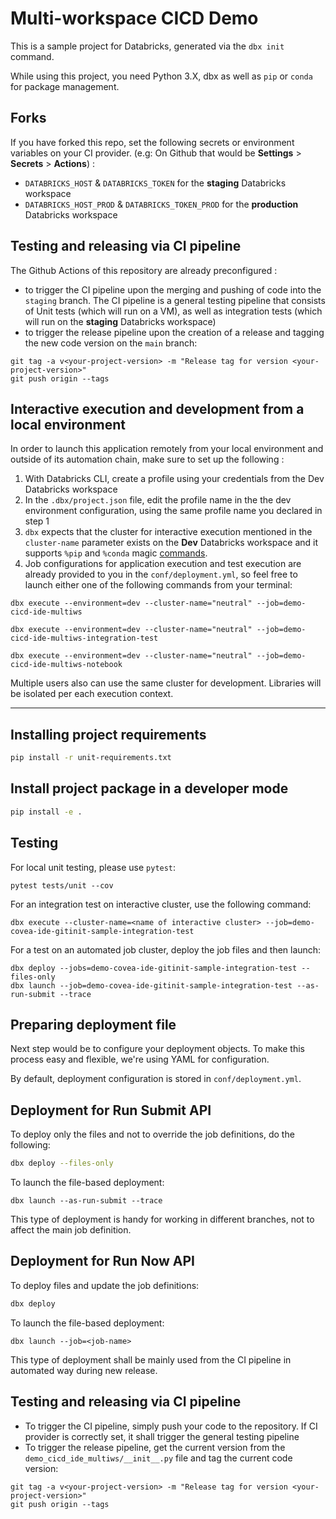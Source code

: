 # Multi-workspace CICD Demo

This is a sample project for Databricks, generated via the `dbx init` command.

While using this project, you need Python 3.X, dbx as well as `pip` or `conda` for package management.

## Forks

If you have forked this repo, set the following secrets or environment variables on your CI provider. (e.g: On Github that would be **Settings** > **Secrets** > **Actions**)  :
- `DATABRICKS_HOST` & `DATABRICKS_TOKEN` for the **staging** Databricks workspace 
- `DATABRICKS_HOST_PROD` & `DATABRICKS_TOKEN_PROD` for the **production** Databricks workspace 

## Testing and releasing via CI pipeline

The Github Actions of this repository are already preconfigured :
- to trigger the CI pipeline upon the merging and pushing of code into the `staging` branch. The CI pipeline is a general testing pipeline that consists of Unit tests (which will run on a VM), as well as integration tests (which will run on the **staging** Databricks workspace)
- to trigger the release pipeline upon the creation of a release and tagging the new code version on the `main` branch:
```
git tag -a v<your-project-version> -m "Release tag for version <your-project-version>"
git push origin --tags
```

## Interactive execution and development from a local environment

In order to launch this application remotely from your local environment and outside of its automation chain, make sure to set up the following :
1. With Databricks CLI, create a profile using your credentials from the Dev Databricks workspace
2. In the `.dbx/project.json` file, edit the profile name in the the dev environment configuration, using the same profile name you declared in step 1
3. `dbx` expects that the cluster for interactive execution mentioned in the `cluster-name` parameter exists on the **Dev** Databricks workspace and it supports `%pip` and `%conda` magic [commands](https://docs.databricks.com/libraries/notebooks-python-libraries.html).
5. Job configurations for application execution and test execution are already provided to you in the `conf/deployment.yml`, so feel free to launch either one of the following commands from your terminal:

```dbx execute --environment=dev --cluster-name="neutral" --job=demo-cicd-ide-multiws```

```dbx execute --environment=dev --cluster-name="neutral" --job=demo-cicd-ide-multiws-integration-test```

```dbx execute --environment=dev --cluster-name="neutral" --job=demo-cicd-ide-multiws-notebook```

Multiple users also can use the same cluster for development. Libraries will be isolated per each execution context.

---------

## Installing project requirements

```bash
pip install -r unit-requirements.txt
```

## Install project package in a developer mode

```bash
pip install -e .
```

## Testing

For local unit testing, please use `pytest`:
```
pytest tests/unit --cov
```

For an integration test on interactive cluster, use the following command:
```
dbx execute --cluster-name=<name of interactive cluster> --job=demo-covea-ide-gitinit-sample-integration-test
```

For a test on an automated job cluster, deploy the job files and then launch:
```
dbx deploy --jobs=demo-covea-ide-gitinit-sample-integration-test --files-only
dbx launch --job=demo-covea-ide-gitinit-sample-integration-test --as-run-submit --trace
```

## Preparing deployment file

Next step would be to configure your deployment objects. To make this process easy and flexible, we're using YAML for configuration.

By default, deployment configuration is stored in `conf/deployment.yml`.

## Deployment for Run Submit API

To deploy only the files and not to override the job definitions, do the following:

```bash
dbx deploy --files-only
```

To launch the file-based deployment:
```
dbx launch --as-run-submit --trace
```

This type of deployment is handy for working in different branches, not to affect the main job definition.

## Deployment for Run Now API

To deploy files and update the job definitions:

```bash
dbx deploy
```

To launch the file-based deployment:
```
dbx launch --job=<job-name>
```

This type of deployment shall be mainly used from the CI pipeline in automated way during new release.


## Testing and releasing via CI pipeline

- To trigger the CI pipeline, simply push your code to the repository. If CI provider is correctly set, it shall trigger the general testing pipeline
- To trigger the release pipeline, get the current version from the `demo_cicd_ide_multiws/__init__.py` file and tag the current code version:
```
git tag -a v<your-project-version> -m "Release tag for version <your-project-version>"
git push origin --tags
```
